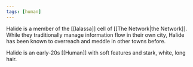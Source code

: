 ```yaml
---
tags: [human]
---
```


Halide is a member of the [[Ialassa]] cell of [[The Network|the Network]]. While they traditionally manage information flow in their own city, Halide has been known to overreach and meddle in other towns before.

Halide is an early-20s [[Human]] with soft features and stark, white, long hair.
